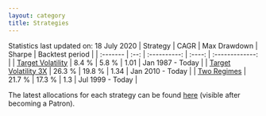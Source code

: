 ```yaml
---
layout: category
title: Strategies
---
```


Statistics last updated on: 18 July 2020
| Strategy | CAGR | Max Drawdown | Sharpe | Backtest period |
| :------- | :--: | :----------: | :----: | :-------------: |
| [Target Volatility](https://ithacaresearch.github.io/2019/07/12/Target-Volatility.html) | 8.4 % | 5.8 % | 1.01 | Jan 1987 - Today |
| [Target Volatility 3X](https://ithacaresearch.github.io/2019/08/03/Target-Volatility-3X.html) | 26.3 % | 19.8 % | 1.34 | Jan 2010 - Today |
| [Two Regimes](https://ithacaresearch.github.io/2020/02/05/Two-Regimes.html) | 21.7 % | 17.3 % | 1.3 | Jul 1999 - Today |

The latest allocations for each strategy can be found [here](https://www.patreon.com/ithaca/posts?filters[tag]=LastUpdate) (visible after becoming a Patron).
